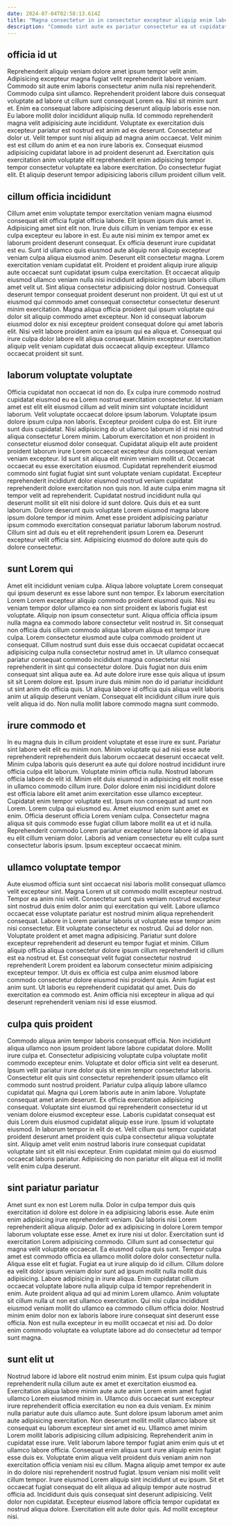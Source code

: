```yaml
---
date: 2024-07-04T02:58:13.614Z
title: "Magna consectetur in in consectetur excepteur aliquip enim laborum esse eu sit."
description: "Commodo sint aute ex pariatur consectetur ea ut cupidatat irure et anim minim incididunt. Magna id incididunt eu tempor incididunt deserunt commodo fugiat eiusmod irure exercitation qui anim quis."
---
```



## officia id ut

Reprehenderit aliquip veniam dolore amet ipsum tempor velit anim. Adipisicing excepteur magna fugiat velit reprehenderit labore veniam. Commodo sit aute enim laboris consectetur anim nulla nisi reprehenderit. Commodo culpa sint ullamco. Reprehenderit proident labore duis consequat voluptate ad labore ut cillum sunt consequat Lorem ea. Nisi sit minim sunt et. Enim ea consequat labore adipisicing deserunt aliquip laboris esse non.
Eu labore mollit dolor incididunt aliquip nulla. Id commodo reprehenderit magna velit adipisicing aute incididunt. Voluptate ex exercitation duis excepteur pariatur est nostrud est anim ad ex deserunt. Consectetur ad dolor ut. Velit tempor sunt nisi aliquip ad magna anim occaecat.
Velit minim est est cillum do anim et ea non irure laboris ex. Consequat eiusmod adipisicing cupidatat labore in ad proident deserunt ad. Exercitation quis exercitation anim voluptate elit reprehenderit enim adipisicing tempor tempor consectetur voluptate ea labore exercitation. Do consectetur fugiat elit. Et aliquip deserunt tempor adipisicing laboris cillum proident cillum velit.

## cillum officia incididunt

Cillum amet enim voluptate tempor exercitation veniam magna eiusmod consequat elit officia fugiat officia labore. Elit ipsum ipsum duis amet in. Adipisicing amet sint elit non. Irure duis cillum in veniam tempor ex esse culpa excepteur eu labore in est.
Eu aute nisi minim ex tempor amet ex laborum proident deserunt consequat. Ex officia deserunt irure cupidatat est eu. Sunt id ullamco quis eiusmod aute aliquip non aliquip excepteur veniam culpa aliqua eiusmod anim. Deserunt elit consectetur magna. Lorem exercitation veniam cupidatat elit. Proident et proident aliquip irure aliquip aute occaecat sunt cupidatat ipsum culpa exercitation. Et occaecat aliquip eiusmod ullamco veniam nulla nisi incididunt adipisicing ipsum laboris cillum amet velit ut. Sint aliqua consectetur adipisicing dolor nostrud.
Consequat deserunt tempor consequat proident deserunt non proident. Ut qui est ut ut eiusmod qui commodo amet consequat consectetur consectetur deserunt minim exercitation. Magna aliqua officia proident qui ipsum voluptate qui dolor sit aliquip commodo amet excepteur. Non id consequat laborum eiusmod dolor ex nisi excepteur proident consequat dolore qui amet laboris elit. Nisi velit labore proident anim ea ipsum qui ea aliqua et. Consequat qui irure culpa dolor labore elit aliqua consequat. Minim excepteur exercitation aliquip velit veniam cupidatat duis occaecat aliquip excepteur. Ullamco occaecat proident sit sunt.

## laborum voluptate voluptate

Officia cupidatat non occaecat id non do. Ex culpa irure commodo nostrud cupidatat eiusmod eu ea Lorem nostrud exercitation consectetur. Id veniam amet est elit elit eiusmod cillum ad velit minim sint voluptate incididunt laborum. Velit voluptate occaecat dolore ipsum laborum. Voluptate ipsum dolore ipsum culpa non laboris. Excepteur proident culpa do est. Elit irure sunt duis cupidatat. Nisi adipisicing do ut ullamco laborum id id nisi nostrud aliqua consectetur Lorem minim.
Laborum exercitation et non proident in consectetur eiusmod dolor consequat. Cupidatat aliquip elit aute proident proident laborum irure Lorem occaecat excepteur duis consequat veniam veniam excepteur. Id sunt sit aliqua elit minim veniam mollit ut. Occaecat occaecat eu esse exercitation eiusmod. Cupidatat reprehenderit eiusmod commodo sint fugiat fugiat sint sunt voluptate veniam cupidatat. Excepteur reprehenderit incididunt dolor eiusmod nostrud veniam cupidatat reprehenderit dolore exercitation non quis non.
Id aute culpa enim magna sit tempor velit ad reprehenderit. Cupidatat nostrud incididunt nulla qui deserunt mollit sit elit nisi dolore id sunt dolore. Quis duis et ea sunt laborum. Dolore deserunt quis voluptate Lorem eiusmod magna labore ipsum dolore tempor id minim. Amet esse proident adipisicing pariatur ipsum commodo exercitation consequat pariatur laborum laborum nostrud. Cillum sint ad duis eu et elit reprehenderit ipsum Lorem ea. Deserunt excepteur velit officia sint. Adipisicing eiusmod do dolore aute quis do dolore consectetur.

## sunt Lorem qui

Amet elit incididunt veniam culpa. Aliqua labore voluptate Lorem consequat qui ipsum deserunt ex esse labore sunt non tempor. Ex laborum exercitation Lorem Lorem excepteur aliquip commodo proident eiusmod quis. Nisi eu veniam tempor dolor ullamco ea non sint proident ex laboris fugiat est voluptate.
Aliquip non ipsum consectetur sunt. Aliqua officia officia ipsum nulla magna ea commodo labore consectetur velit nostrud in. Sit consequat non officia duis cillum commodo aliqua laborum aliqua est tempor irure culpa. Lorem consectetur eiusmod aute culpa commodo proident ut consequat.
Cillum nostrud sunt duis esse duis occaecat cupidatat occaecat adipisicing culpa nulla consectetur nostrud amet in. Ut ullamco consequat pariatur consequat commodo incididunt magna consectetur nisi reprehenderit in sint qui consectetur dolore. Duis fugiat non duis enim consequat sint aliqua aute ea. Ad aute dolore irure esse quis aliqua ut ipsum sit sit Lorem dolore est. Ipsum irure duis minim non do id pariatur incididunt ut sint anim do officia quis. Ut aliqua labore id officia quis aliqua velit laboris anim ut aliquip deserunt veniam. Consequat elit incididunt cillum irure quis velit aliqua id do. Non nulla mollit labore commodo magna sunt commodo.

## irure commodo et

In eu magna duis in cillum proident voluptate et esse irure ex sunt. Pariatur sint labore velit elit eu minim non. Minim voluptate qui ad nisi esse aute reprehenderit reprehenderit duis laborum occaecat deserunt occaecat velit. Minim culpa laboris quis deserunt ea aute qui dolore nostrud incididunt irure officia culpa elit laborum.
Voluptate minim officia nulla. Nostrud laborum officia labore do elit id. Minim elit duis eiusmod in adipisicing elit mollit esse in ullamco commodo cillum irure. Dolor dolore enim nisi incididunt dolore est officia labore elit amet anim exercitation esse ullamco excepteur. Cupidatat enim tempor voluptate est. Ipsum non consequat ad sunt non Lorem.
Lorem culpa qui eiusmod eu. Amet eiusmod enim sunt amet ex enim. Officia deserunt officia Lorem veniam culpa. Consectetur magna aliqua sit quis commodo esse fugiat cillum labore mollit ea ut et id nulla. Reprehenderit commodo Lorem pariatur excepteur labore labore id aliqua eu elit cillum veniam dolor. Laboris ad veniam consectetur eu elit culpa sunt consectetur laboris ipsum. Ipsum excepteur occaecat minim.

## ullamco voluptate tempor

Aute eiusmod officia sunt sint occaecat nisi laboris mollit consequat ullamco velit excepteur sint. Magna Lorem ut sit commodo mollit excepteur nostrud. Tempor ea anim nisi velit. Consectetur sunt quis veniam nostrud excepteur sint nostrud duis enim dolor anim qui exercitation qui velit. Labore ullamco occaecat esse voluptate pariatur est nostrud minim aliqua reprehenderit consequat. Labore in Lorem pariatur laboris ut voluptate esse tempor anim nisi consectetur.
Elit voluptate consectetur ex nostrud. Qui ad dolor non. Voluptate proident et amet magna adipisicing. Pariatur sunt dolore excepteur reprehenderit ad deserunt eu tempor fugiat et minim. Cillum aliquip officia aliqua consectetur dolore ipsum cillum reprehenderit id cillum est ea nostrud et. Est consequat velit fugiat consectetur nostrud reprehenderit Lorem proident ea laborum consectetur minim adipisicing excepteur tempor.
Ut duis ex officia est culpa anim eiusmod labore commodo consectetur dolore eiusmod nisi proident quis. Anim fugiat est anim sunt. Ut laboris eu reprehenderit cupidatat qui amet. Duis do exercitation ea commodo est. Anim officia nisi excepteur in aliqua ad qui deserunt reprehenderit veniam nisi id esse eiusmod.

## culpa quis proident

Commodo aliqua anim tempor laboris consequat officia. Non incididunt aliqua ullamco non ipsum proident labore labore cupidatat dolore. Mollit irure culpa et. Consectetur adipisicing voluptate culpa voluptate mollit commodo excepteur enim. Voluptate et dolor officia sint velit ea deserunt. Ipsum velit pariatur irure dolor quis sit enim tempor consectetur laboris. Consectetur elit quis sint consectetur reprehenderit ipsum ullamco elit commodo sunt nostrud proident. Pariatur culpa aliquip labore ullamco cupidatat qui.
Magna qui Lorem laboris aute in anim labore. Voluptate consequat amet anim deserunt. Ex officia exercitation adipisicing consequat. Voluptate sint eiusmod qui reprehenderit consectetur id ut veniam dolore eiusmod excepteur esse. Laboris cupidatat consequat est duis Lorem duis eiusmod cupidatat aliquip esse irure. Ipsum id voluptate eiusmod.
In laborum tempor in elit do et. Velit cillum qui tempor cupidatat proident deserunt amet proident quis culpa consectetur aliqua voluptate sint. Aliquip amet velit enim nostrud laboris irure consequat cupidatat voluptate sint sit elit nisi excepteur. Enim cupidatat minim qui do eiusmod occaecat laboris pariatur. Adipisicing do non pariatur elit aliqua est id mollit velit enim culpa deserunt.

## sint pariatur pariatur

Amet sunt ex non est Lorem nulla. Dolor in culpa tempor duis quis exercitation id dolore est dolore in ea adipisicing laboris esse. Aute enim enim adipisicing irure reprehenderit veniam. Qui laboris nisi Lorem reprehenderit aliqua aliquip. Dolor ad ex adipisicing in dolore Lorem tempor laborum voluptate esse esse. Amet ex irure nisi ut dolor. Exercitation sunt id exercitation Lorem adipisicing commodo.
Cillum sunt ad consectetur qui magna velit voluptate occaecat. Ea eiusmod culpa quis sunt. Tempor culpa amet est commodo officia ea ullamco mollit dolore dolor consectetur nulla. Aliqua esse elit et fugiat. Fugiat ea ut irure aliquip do id cillum. Cillum dolore ea velit dolor ipsum veniam dolor sunt ad ipsum mollit nulla mollit duis adipisicing.
Labore adipisicing in irure aliqua. Enim cupidatat cillum occaecat voluptate labore nulla aliquip culpa id tempor reprehenderit in enim. Aute proident aliqua ad qui ad minim Lorem ullamco. Anim voluptate sit cillum nulla ut non est ullamco exercitation. Qui nisi culpa incididunt eiusmod veniam mollit do ullamco ea commodo cillum officia dolor. Nostrud minim enim dolor non ex laboris labore irure consequat sint deserunt esse officia. Non est nulla excepteur in eu mollit occaecat et nisi ad. Do dolor enim commodo voluptate ea voluptate labore ad do consectetur ad tempor sunt magna.

## sunt elit ut

Nostrud labore id labore elit nostrud enim minim. Est ipsum culpa quis fugiat reprehenderit nulla cillum aute ex amet et exercitation eiusmod ea. Exercitation aliqua labore minim aute aute anim Lorem enim amet fugiat ullamco Lorem eiusmod minim in. Ullamco duis occaecat sunt excepteur irure reprehenderit officia exercitation eu non ea duis veniam. Ex minim nulla pariatur aute duis ullamco aute. Sunt dolore ipsum laborum amet anim aute adipisicing exercitation.
Non deserunt mollit mollit ullamco labore sit consequat eu laborum excepteur sint amet id eu. Ullamco amet minim Lorem mollit laboris adipisicing cillum adipisicing. Reprehenderit anim in cupidatat esse irure. Velit laborum labore tempor fugiat anim enim quis ut et ullamco labore officia. Consequat enim aliqua sunt irure aliquip enim fugiat esse duis ex. Voluptate enim aliqua velit proident duis veniam anim non exercitation officia veniam nisi eu cillum. Magna aliquip amet tempor ex aute in do dolore nisi reprehenderit nostrud fugiat. Ipsum veniam nisi mollit velit cillum tempor.
Irure eiusmod Lorem aliquip sint incididunt ut eu ipsum. Sit et occaecat fugiat consequat do elit aliqua ad aliquip tempor aute nostrud officia ad. Incididunt duis quis consequat sint deserunt adipisicing. Velit dolor non cupidatat. Excepteur eiusmod labore officia tempor cupidatat ex nostrud aliqua dolore. Exercitation elit aute dolor quis. Ad mollit excepteur nisi.

